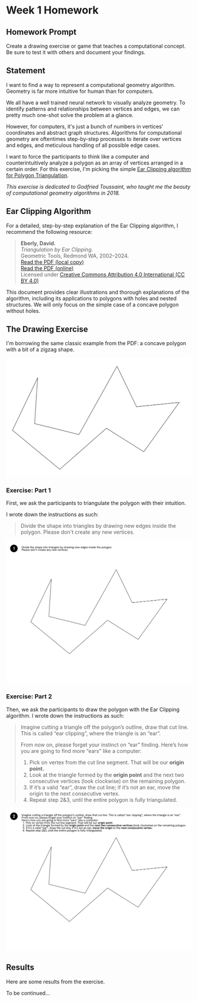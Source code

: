 # Week 1 Homework

## Homework Prompt

Create a drawing exercise or game that teaches a computational concept. Be sure to test it with others and document your findings.

## Statement

I want to find a way to represent a computational geometry algorithm. Geometry is far more intuitive for human than for computers.

We all have a well trained neural network to visually analyze geometry. To identify patterns and relationships between vertices and edges, we can pretty much one-shot solve the problem at a glance.

However, for computers, it's just a bunch of numbers in vertices' coordinates and abstract graph structures. Algorithms for computational geometry are oftentimes step-by-step processes to iterate over vertices and edges, and meticulous handling of all possible edge cases.

I want to force the participants to think like a computer and counterintuitively analyze a polygon as an array of vertices arranged in a certain order. For this exercise, I'm picking the simple [Ear Clipping algorithm for Polygon Triangulation](https://en.wikipedia.org/wiki/Polygon_triangulation#Ear_clipping_method).

_This exercise is dedicated to Godfried Toussaint, who taught me the beauty of computational geometry algorithms in 2018._

## Ear Clipping Algorithm

For a detailed, step-by-step explanation of the Ear Clipping algorithm, I recommend the following resource:

> **Eberly, David.**  
> _Triangulation by Ear Clipping._  
> Geometric Tools, Redmond WA, 2002–2024.  
> [Read the PDF (local copy)](assets/TriangulationByEarClipping.pdf)  
> [Read the PDF (online)](https://www.geometrictools.com/Documentation/TriangulationByEarClipping.pdf)  
> Licensed under [Creative Commons Attribution 4.0 International (CC BY 4.0)](https://creativecommons.org/licenses/by/4.0/)

This document provides clear illustrations and thorough explanations of the algorithm, including its applications to polygons with holes and nested structures. We will only focus on the simple case of a concave polygon without holes.

## The Drawing Exercise

I'm borrowing the same classic example from the PDF: a concave polygon with a bit of a zigzag shape.

![Concave polygon with a bit of a zigzag shape](assets/concave-polygon.png)

### Exercise: Part 1

First, we ask the participants to triangulate the polygon with their intuition.

I wrote down the instructions as such:

> Divide the shape into triangles by drawing new edges inside the polygon. Please don't create any new vertices.

![Triangulation with intuition](assets/exercise-1.jpg)

### Exercise: Part 2

Then, we ask the participants to draw the polygon with the Ear Clipping algorithm. I wrote down the instructions as such:

> Imagine cutting a triangle off the polygon’s outline, draw that cut line. This is called “ear clipping”, where the triangle is an “ear”.
>
> From now on, please forget your instinct on “ear” finding.
> Here’s how you are going to find more “ears” like a computer:
>
> 1. Pick on vertex from the cut line segment. That will be our **origin point.**
> 2. Look at the triangle formed by the **origin point** and the next two consecutive vertices (look clockwise) on the remaining polygon.
> 3. If it’s a valid “ear”, draw the cut line; if it’s not an ear, move the origin to the next consecutive vertex.
> 4. Repeat step 2&3, until the entire polygon is fully triangulated.

![Triangulation with Ear Clipping algorithm](assets/exercise-2.jpg)

## Results

Here are some results from the exercise.

To be continued...
